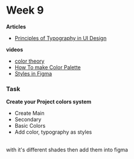 # Week 9

**Articles**
- [Principles of Typography in UI Design](https://uxplanet.org/principles-of-typography-in-ui-design-bc28f1f9666d)

**videos**
- [color theory](https://www.youtube.com/watch?v=GyVMoejbGFg)
- [How To make Color Palette](https://youtu.be/yYwEnLYT55c?si=55caHcQS029kjVqb) 
- [Styles in Figma](https://www.youtube.com/watch?v=78Yiblp1Ib4) 

### Task
**Create your Project colors system** 
 - Create Main
 - Secondary
 - Basic Colors
 - Add color, typography as styles
 <br>
 with it's different shades then add them into figma
